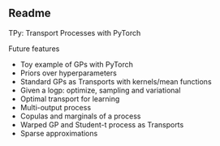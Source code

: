 ## Readme
TPy: Transport Processes with PyTorch

Future features
* Toy example of GPs with PyTorch
* Priors over hyperparameters
* Standard GPs as Transports with kernels/mean functions
* Given a logp: optimize, sampling and variational
* Optimal transport for learning
* Multi-output process
* Copulas and marginals of a process
* Warped GP and Student-t process as Transports
* Sparse approximations